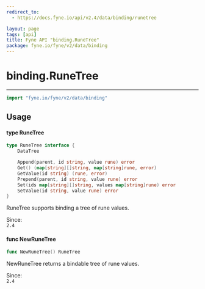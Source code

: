 ```yaml
---
redirect_to:
  - https://docs.fyne.io/api/v2.4/data/binding/runetree

layout: page
tags: [api]
title: Fyne API "binding.RuneTree"
package: fyne.io/fyne/v2/data/binding
---
```

# binding.RuneTree
---

```go
import "fyne.io/fyne/v2/data/binding"
```

## Usage

#### type RuneTree

```go
type RuneTree interface {
	DataTree

	Append(parent, id string, value rune) error
	Get() (map[string][]string, map[string]rune, error)
	GetValue(id string) (rune, error)
	Prepend(parent, id string, value rune) error
	Set(ids map[string][]string, values map[string]rune) error
	SetValue(id string, value rune) error
}
```

RuneTree supports binding a tree of rune values.


<div class="since">Since: <code>
2.4</code></div>

#### func  NewRuneTree

```go
func NewRuneTree() RuneTree
```
NewRuneTree returns a bindable tree of rune values.


<div class="since">Since: <code>
2.4</code></div>
